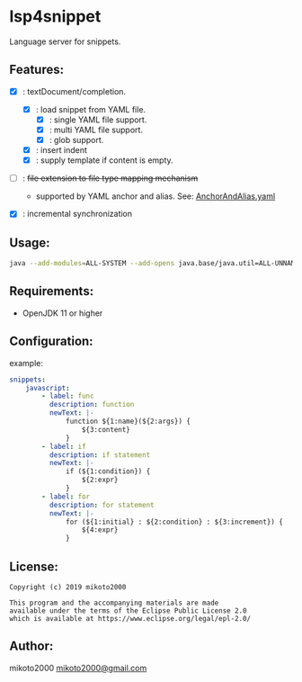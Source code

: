 lsp4snippet
===========

Language server for snippets.


Features:
---------

- [x] : textDocument/completion.
    - [x] : load snippet from YAML file.
        - [x] : single YAML file support.
        - [x] : multi YAML file support.
        - [x] : glob support.
    - [x] : insert indent
    - [x] : supply template if content is empty.
- [ ] : ~~file extension to file type mapping mechanism~~
    - supported by YAML anchor and alias. See: [AnchorAndAlias.yaml](./src/test/resources/snippet/config/AnchorAndAlias.yaml)
- [x] : incremental synchronization


Usage:
------

```sh
java --add-modules=ALL-SYSTEM --add-opens java.base/java.util=ALL-UNNAMED --add-opens java.base/java.lang=ALL-UNNAMED -Declipse.application=org.eclipse.jdt.ls.core.id1 -Dosgi.bundles.defaultStartLevel=4 -Declipse.product=org.eclipse.jdt.ls.core.product -Dlog.level=ALL -noverify -Dfile.encoding=UTF-8 -Xmx1G -jar /PATH/TO/lsp4snippet-x.y.z.jar --snippet /PATH/TO/Configuration.yaml
```


Requirements:
-------------

- OpenJDK 11 or higher


Configuration:
--------------

example:

```yaml
snippets:
    javascript:
        - label: func
          description: function
          newText: |-
              function ${1:name}(${2:args}) {
                  ${3:content}
              }
        - label: if
          description: if statement
          newText: |-
              if (${1:condition}) {
                  ${2:expr}
              }
        - label: for
          description: for statement
          newText: |-
              for (${1:initial} : ${2:condition} : ${3:increment}) {
                  ${4:expr}
              }
```

License:
--------

```
Copyright (c) 2019 mikoto2000

This program and the accompanying materials are made
available under the terms of the Eclipse Public License 2.0
which is available at https://www.eclipse.org/legal/epl-2.0/
```


Author:
-------

mikoto2000 <mikoto2000@gmail.com>

